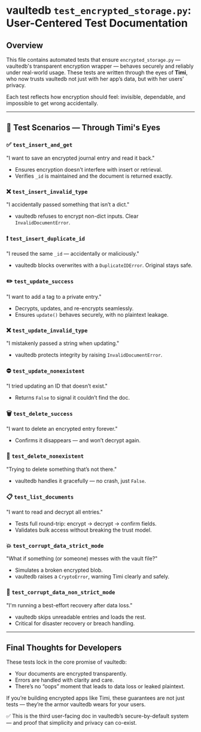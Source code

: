 # vaultedb `test_encrypted_storage.py`: User-Centered Test Documentation

## Overview

This file contains automated tests that ensure `encrypted_storage.py` — vaultedb's transparent encryption wrapper — behaves securely and reliably under real-world usage. These tests are written through the eyes of **Timi**, who now trusts vaultedb not just with her app’s data, but with her users’ privacy.

Each test reflects how encryption should feel: invisible, dependable, and impossible to get wrong accidentally.

---

## 🧪 Test Scenarios — Through Timi's Eyes

### ✅ `test_insert_and_get`
"I want to save an encrypted journal entry and read it back."
* Ensures encryption doesn't interfere with insert or retrieval.
* Verifies `_id` is maintained and the document is returned exactly.

### ❌ `test_insert_invalid_type`
"I accidentally passed something that isn’t a dict."
* vaultedb refuses to encrypt non-dict inputs. Clear `InvalidDocumentError`.

### ❗ `test_insert_duplicate_id`
"I reused the same `_id` — accidentally or maliciously."
* vaultedb blocks overwrites with a `DuplicateIDError`. Original stays safe.

### ✏️ `test_update_success`
"I want to add a tag to a private entry."
* Decrypts, updates, and re-encrypts seamlessly.
* Ensures `update()` behaves securely, with no plaintext leakage.

### ❌ `test_update_invalid_type`
"I mistakenly passed a string when updating."
* vaultedb protects integrity by raising `InvalidDocumentError`.

### ⛔ `test_update_nonexistent`
"I tried updating an ID that doesn’t exist."
* Returns `False` to signal it couldn’t find the doc.

### 🗑️ `test_delete_success`
"I want to delete an encrypted entry forever."
* Confirms it disappears — and won’t decrypt again.

### 🚫 `test_delete_nonexistent`
"Trying to delete something that’s not there."
* vaultedb handles it gracefully — no crash, just `False`.

### 📋 `test_list_documents`
"I want to read and decrypt all entries."
* Tests full round-trip: encrypt → decrypt → confirm fields.
* Validates bulk access without breaking the trust model.

### 💥 `test_corrupt_data_strict_mode`
"What if something (or someone) messes with the vault file?"
* Simulates a broken encrypted blob.
* vaultedb raises a `CryptoError`, warning Timi clearly and safely.

### 🧯 `test_corrupt_data_non_strict_mode`
"I'm running a best-effort recovery after data loss."
* vaultedb skips unreadable entries and loads the rest.
* Critical for disaster recovery or breach handling.

---

## Final Thoughts for Developers

These tests lock in the core promise of vaultedb:

* Your documents are encrypted transparently.
* Errors are handled with clarity and care.
* There’s no “oops” moment that leads to data loss or leaked plaintext.

If you’re building encrypted apps like Timi, these guarantees are not just tests — they’re the armor vaultedb wears for your users.

✅ This is the third user-facing doc in vaultedb’s secure-by-default system — and proof that simplicity and privacy can co-exist.

